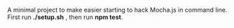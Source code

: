 A minimal project to make easier starting to hack Mocha.js in command line. First run **./setup.sh** , then run **npm test**.
